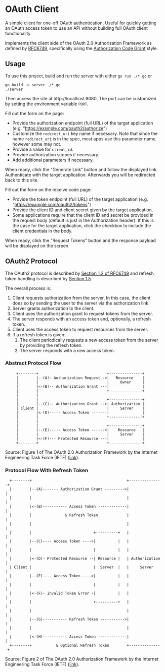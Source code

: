 # OAuth Client

A simple client for one-off OAuth authentication. Useful for quickly getting an OAuth access token to use an API without building full OAuth client functionality.

Implements the client side of the OAuth 2.0 Authorization Framework as defined by [RFC6749](https://datatracker.ietf.org/doc/html/rfc6749), specifically using the [Authorization Code Grant](https://datatracker.ietf.org/doc/html/rfc6749#section-4.1) style.

## Usage

To use this project, build and run the server with either `go run ./*.go` or

```shell
go build -o server ./*.go
./server
```

Then access the site at http://localhost:8080. The port can be customized by setting the environment variable `PORT`.

Fill out the form on the page:

- Provide the authorization endpoint (full URL) of the target application (e.g. "https://example.com/oauth2/authorize")
- Customize the `redirect_uri` key name if necessary. Note that since the name `redirect_uri` is in the spec, most apps use this parameter name, however some may not.
- Provide a value for `client_id`.
- Provide authorization scopes if necessary.
- Add additional parameters if necessary.

When ready, click the "Generate Link" button and follow the displayed link. Authenticate with the target application. Afterwards you will be redirected back to this site.

Fill out the form on the receive code page:

- Provide the token endpoint (full URL) of the target application (e.g. "https://example.com/oauth2/tokens")
- Provide the client ID and client secret given by the target application.
- Some applications require that the client ID and secret be provided in the request body (default is just in the Authorization header). If this is the case for the target application, click the checkbox to include the client credentials in the body.

When ready, click the "Request Tokens" button and the response payload will be displayed on the screen.

## OAuth2 Protocol

The OAuth2 protocol is described by [Section 1.2 of RFC6749](https://datatracker.ietf.org/doc/html/rfc6749#section-1.2) and refresh token handling is described by [Section 1.5](https://datatracker.ietf.org/doc/html/rfc6749#section-1.5).

The overall process is:

1. Client requests authorization from the server. In this case, the client does so by sending the user to the server via the authorization link.
2. Server grants authorization to the client.
3. Client uses the authorization grant to request tokens from the server.
4. The server responds with an access token and, optionally, a refresh token.
5. Client uses the access token to request resources from the server.
6. If a refresh token is given:
   1. The client periodically requests a new access token from the server by providing the refresh token.
   2. The server responds with a new access token.

### Abstract Protocol Flow

```
     +--------+                               +---------------+
     |        |--(A)- Authorization Request ->|   Resource    |
     |        |                               |     Owner     |
     |        |<-(B)-- Authorization Grant ---|               |
     |        |                               +---------------+
     |        |
     |        |                               +---------------+
     |        |--(C)-- Authorization Grant -->| Authorization |
     | Client |                               |     Server    |
     |        |<-(D)----- Access Token -------|               |
     |        |                               +---------------+
     |        |
     |        |                               +---------------+
     |        |--(E)----- Access Token ------>|    Resource   |
     |        |                               |     Server    |
     |        |<-(F)--- Protected Resource ---|               |
     +--------+                               +---------------+
```

Source: Figure 1 of The OAuth 2.0 Authorization Framework by the Internet Engineering Task Force (IETF) ([link](https://datatracker.ietf.org/doc/html/rfc6749#section-1.2)).

### Protocol Flow With Refresh Token

```
  +--------+                                           +---------------+
  |        |--(A)------- Authorization Grant --------->|               |
  |        |                                           |               |
  |        |<-(B)----------- Access Token -------------|               |
  |        |               & Refresh Token             |               |
  |        |                                           |               |
  |        |                            +----------+   |               |
  |        |--(C)---- Access Token ---->|          |   |               |
  |        |                            |          |   |               |
  |        |<-(D)- Protected Resource --| Resource |   | Authorization |
  | Client |                            |  Server  |   |     Server    |
  |        |--(E)---- Access Token ---->|          |   |               |
  |        |                            |          |   |               |
  |        |<-(F)- Invalid Token Error -|          |   |               |
  |        |                            +----------+   |               |
  |        |                                           |               |
  |        |--(G)----------- Refresh Token ----------->|               |
  |        |                                           |               |
  |        |<-(H)----------- Access Token -------------|               |
  +--------+           & Optional Refresh Token        +---------------+
```

Source: Figure 2 of The OAuth 2.0 Authorization Framework by the Internet Engineering Task Force (IETF) ([link](https://datatracker.ietf.org/doc/html/rfc6749#section-1.5)).

